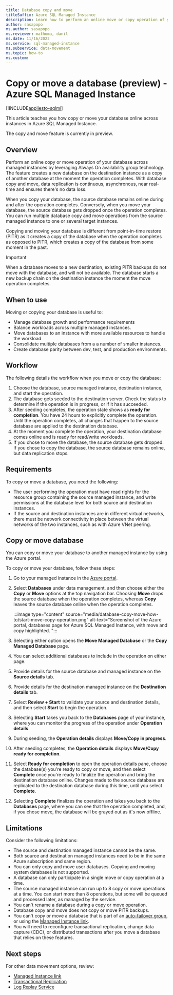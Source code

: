 ```yaml
---
title: Database copy and move
titleSuffix: Azure SQL Managed Instance
description: Learn how to perform an online move or copy operation of your database across instances for Azure SQL Managed Instance. 
author: sasapopo 
ms.author: sasapopo
ms.reviewer: mathoma, danil
ms.date: 11/16/2022
ms.service: sql-managed-instance
ms.subservice: data-movement
ms.topic: how-to
ms.custom: 
---
```

# Copy or move a database (preview) - Azure SQL Managed Instance 
[!INCLUDE[appliesto-sqlmi](../includes/appliesto-sqlmi.md)]

This article teaches you how copy or move your database online across instances in Azure SQL Managed Instance. 

The copy and move feature is currently in preview. 

## Overview

Perform an online copy or move operation of your database across managed instances by leveraging Always On availability group technology. The feature creates a new database on the destination instance as a copy of another database at the moment the operation completes. With database copy and move, data replication is continuous, asynchronous, near real-time and ensures there's no data loss. 

When you copy your database, the source database remains online during and after the operation completes. Conversely, when you move your database, the source database gets dropped once the operation completes. You can run multiple database copy and move operations from the source managed instance to one or several target instances. 

Copying and moving your database is different from point-in-time restore (PITR) as it creates a copy of the database when the operation completes as opposed to PITR, which creates a copy of the database from some moment in the past. 

> [!IMPORTANT]
> When a database moves to a new destination, existing PITR backups do not move with the database, and will not be available. The database starts a new backup chain on the destination instance the moment the move operation completes. 

## When to use 

Moving or copying your database is useful to: 

- Manage database growth and performance requirements
- Balance workloads across multiple managed instances. 
- Move databases to an instance with more available resources to handle the workload 
- Consolidate multiple databases from a a number of smaller instances. 
- Create database parity between dev, test, and production environments. 

## Workflow 

The following details the workflow when you move or copy the database: 

1. Choose the database, source managed instance, destination instance, and start the operation. 
1. The database gets seeded to the destination server. Check the status to determine if the operation is in progress, or if it has succeeded. 
1. After seeding completes, the operation state shows as **ready for completion**. You have 24 hours to explicitly complete the operation. Until the operation completes, all changes that happen to the source database are applied to the destination database. 
1. At the moment you complete the operation, your destination database comes online and is ready for read/write workloads. 
1. If you chose to move the database, the source database gets dropped. If you chose to copy the database, the source database remains online, but data replication stops. 

## Requirements 

To copy or move a database, you need the following: 

- The user performing the operation must have read rights for the resource group containing the source managed instance, and write permissions at the database level for both source and destination instances. 
- If the source and destination instances are in different virtual networks, there must be network connectivity in place between the virtual networks of the two instances, such as with Azure VNet peering. 


## Copy or move database 

You can copy or move your database to another managed instance by using the Azure portal. 

To copy or move your database, follow these steps: 

1. Go to your managed instance in the [Azure portal](https://portal.azure.com).
1. Select **Databases** under data management, and then choose either the **Copy** or **Move** options at the top navigation bar. Choosing **Move** drops the source database when the operation completes, whereas **Copy** leaves the source database online when the operation completes. 

   :::image type="content" source="media/database-copy-move-how-to/start-move-copy-operation.png" alt-text="Screenshot of the Azure portal, databases page for Azure SQL Managed Instance, with move and copy highlighted. ":::

1. Selecting either option opens the **Move Managed Database** or the **Copy Managed Database** page. 
1. You can select additional databases to include in the operation on either page. 
1. Provide details for the source database and managed instance on the **Source details** tab. 
1. Provide details for the destination managed instance on the **Destination details** tab. 
1. Select **Review + Start** to validate your source and destination details, and then select **Start** to begin the operation. 
1. Selecting **Start** takes you back to the **Databases** page of your instance, where you can monitor the progress of the operation under **Operation details**. 
1. During seeding, the **Operation details** displays **Move/Copy in progress**. 
1. After seeding completes, the **Operation details** displays **Move/Copy ready for completion**. 
1. Select **Ready for completion** to open the operation details pane, choose the database(s) you're ready to copy or move, and then select **Complete** once you're ready to finalize the operation and bring the destination database online. Changes made to the source database are replicated to the destination database during this time, until you select **Complete**. 
1. Selecting **Complete** finalizes the operation and takes you back to the **Databases** page, where you can see that the operation completed, and, if  you chose move, the database will be grayed out as it's now offline. 


## Limitations

Consider the following limitations:

- The source and destination managed instance cannot be the same. 
- Both source and destination managed instances need to be in the same Azure subscription and same region. 
- You can only copy and move user databases. Copying and moving system databases is not supported. 
- A database can only participate in a single move or copy operation at a time. 
- The source managed instance can run up to 8 copy or move operations at a time. You can start more than 8 operations, but some will be queued and processed later, as managed by the service. 
- You can't rename a database during a copy or move operation. 
- Database copy and move does not copy or move PITR backups. 
- You can't copy or move a database that is part of an [auto-failover group](auto-failover-group-sql-mi.md), or using the [Managed Instance link](managed-instance-link-feature-overview.md). 
- You will need to reconfigure transactional replication, change data capture (CDC), or distributed transactions after you move a database that relies on these features. 

## Next steps

For other data movement options, review: 

- [Managed Instance link](managed-instance-link-feature-overview.md)
- [Transactional Replication](replication-transactional-overview.md)
- [Log Replay Service](log-replay-service-overview.md)
